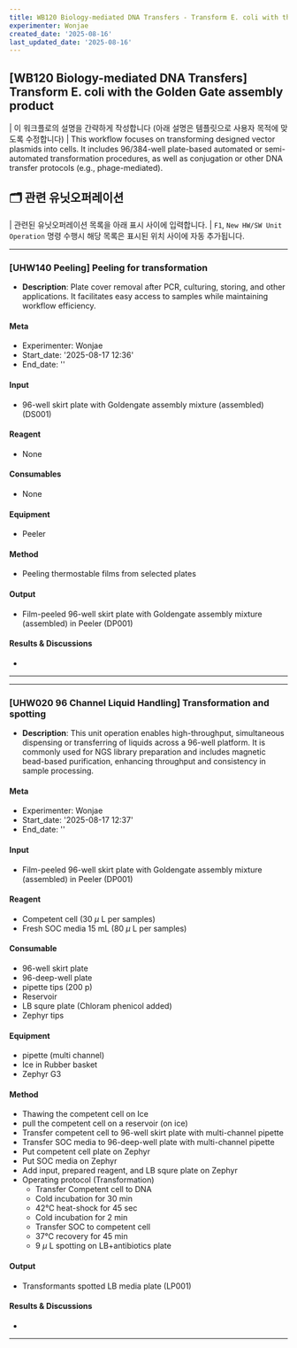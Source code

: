```yaml
---
title: WB120 Biology-mediated DNA Transfers - Transform E. coli with the Golden Gate assembly product
experimenter: Wonjae
created_date: '2025-08-16'
last_updated_date: '2025-08-16'
---
```


## [WB120 Biology-mediated DNA Transfers] Transform E. coli with the Golden Gate assembly product
| 이 워크플로의 설명을 간략하게 작성합니다 (아래 설명은 템플릿으로 사용자 목적에 맞도록 수정합니다)
| This workflow focuses on transforming designed vector plasmids into cells. It includes 96/384-well plate-based automated or semi-automated transformation procedures, as well as conjugation or other DNA transfer protocols (e.g., phage-mediated).

## 🗂️ 관련 유닛오퍼레이션
| 관련된 유닛오퍼레이션 목록을 아래 표시 사이에 입력합니다.
| `F1`, `New HW/SW Unit Operation` 명령 수행시 해당 목록은 표시된 위치 사이에 자동 추가됩니다.

<!-- UNITOPERATION_LIST_START -->

------------------------------------------------------------------------

### [UHW140 Peeling] Peeling for transformation

- **Description**: Plate cover removal after PCR, culturing, storing, and other applications. It facilitates easy access to samples while maintaining workflow efficiency.

#### Meta
- Experimenter: Wonjae
- Start_date: '2025-08-17 12:36'
- End_date: ''

#### Input
- 96-well skirt plate with Goldengate assembly mixture (assembled) (DS001)

#### Reagent
- None

#### Consumables
- None

#### Equipment
- Peeler

#### Method
- Peeling thermostable films from selected plates

#### Output
- Film-peeled 96-well skirt plate with Goldengate assembly mixture (assembled) in Peeler (DP001)

#### Results & Discussions
- 

------------------------------------------------------------------------



------------------------------------------------------------------------

### [UHW020 96 Channel Liquid Handling] Transformation and spotting

- **Description**: This unit operation enables high-throughput, simultaneous dispensing or transferring of liquids across a 96-well platform. It is commonly used for NGS library preparation and includes magnetic bead-based purification, enhancing throughput and consistency in sample processing.

#### Meta
- Experimenter: Wonjae
- Start_date: '2025-08-17 12:37'
- End_date: ''

#### Input
- Film-peeled 96-well skirt plate with Goldengate assembly mixture (assembled) in Peeler (DP001)

#### Reagent
- Competent cell (30 $\mu$ L per samples)
- Fresh SOC media 15 mL (80 $\mu$ L per samples)

#### Consumable

- 96-well skirt plate
- 96-deep-well plate
- pipette tips (200 p)
- Reservoir
- LB squre plate (Chloram phenicol added)
- Zephyr tips

#### Equipment

- pipette (multi channel)
- Ice in Rubber basket 
- Zephyr G3

#### Method

- Thawing the competent cell on Ice
- pull the competent cell on a reservoir (on ice)
- Transfer competent cell to 96-well skirt plate with multi-channel pipette
- Transfer SOC media to 96-deep-well plate with multi-channel pipette
- Put competent cell plate on Zephyr
- Put SOC media on Zephyr
- Add input, prepared reagent, and LB squre plate on Zephyr
- Operating protocol (Transformation)
    - Transfer Competent cell to DNA
    - Cold incubation for 30 min
    - 42℃ heat-shock for 45 sec
    - Cold incubation for 2 min
    - Transfer SOC to competent cell
    - 37℃ recovery for 45 min
    - 9 $\mu$ L spotting on LB+antibiotics plate

#### Output

- Transformants spotted LB media plate (LP001)

#### Results & Discussions
- 
------------------------------------------------------------------------

<!-- UNITOPERATION_LIST_END -->

